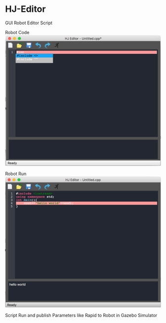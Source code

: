 # HJ-Editor
GUI Robot Editor Script

Robot Code
![](HJ-Editor-Code.PNG)

Robot Run
![](HJ-Editor-Run.PNG)

Script Run and publish Parameters like Rapid to Robot in Gazebo Simulator



